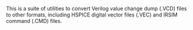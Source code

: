 This is a suite of utilities to convert Verilog value change dump (.VCD) files to other formats, including HSPICE digital vector files (.VEC) and IRSIM command (.CMD) files.